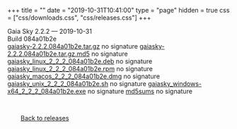 +++
title = ""
date = "2019-10-31T10:41:00"
type = "page"
hidden = true
css = ["css/downloads.css", "css/releases.css"]
+++

<div class="download-container">
<div id="download-title">
<i class="fa-solid fa-tag"></i>
Gaia Sky <span class="downloads-version">2.2.2</span> — <i class="fa-solid fa-clock"></i>
<time class="downloads-releasedate" datetime="2019-10-31T10:41:00" title="Published: 2019-10-31T10:41:00">2019-10-31</time></div>
<div class="downloads-build">Build 084a01b2e</div>
<div class="download-section">
<a href="https://gaia.ari.uni-heidelberg.de/gaiasky/releases/2.2.2.084a01b2e/gaiasky-2.2.2.084a01b2e.tar.gz" class="download-button">gaiasky-2.2.2.084a01b2e.tar.gz</a>
<span class="signature">no signature</span>
<a href="https://gaia.ari.uni-heidelberg.de/gaiasky/releases/2.2.2.084a01b2e/gaiasky-2.2.2.084a01b2e.tar.gz.md5" class="download-button">gaiasky-2.2.2.084a01b2e.tar.gz.md5</a>
<span class="signature">no signature</span>
<a href="https://gaia.ari.uni-heidelberg.de/gaiasky/releases/2.2.2.084a01b2e/gaiasky_linux_2_2_2_084a01b2e.deb" class="download-button">gaiasky_linux_2_2_2_084a01b2e.deb</a>
<span class="signature">no signature</span>
<a href="https://gaia.ari.uni-heidelberg.de/gaiasky/releases/2.2.2.084a01b2e/gaiasky_linux_2_2_2_084a01b2e.rpm" class="download-button">gaiasky_linux_2_2_2_084a01b2e.rpm</a>
<span class="signature">no signature</span>
<a href="https://gaia.ari.uni-heidelberg.de/gaiasky/releases/2.2.2.084a01b2e/gaiasky_macos_2_2_2_084a01b2e.dmg" class="download-button">gaiasky_macos_2_2_2_084a01b2e.dmg</a>
<span class="signature">no signature</span>
<a href="https://gaia.ari.uni-heidelberg.de/gaiasky/releases/2.2.2.084a01b2e/gaiasky_unix_2_2_2_084a01b2e.sh" class="download-button">gaiasky_unix_2_2_2_084a01b2e.sh</a>
<span class="signature">no signature</span>
<a href="https://gaia.ari.uni-heidelberg.de/gaiasky/releases/2.2.2.084a01b2e/gaiasky_windows-x64_2_2_2_084a01b2e.exe" class="download-button">gaiasky_windows-x64_2_2_2_084a01b2e.exe</a>
<span class="signature">no signature</span>
<a href="https://gaia.ari.uni-heidelberg.de/gaiasky/releases/2.2.2.084a01b2e/md5sums" class="download-button">md5sums</a>
<span class="signature">no signature</span>
</div>
</div>

<p class="center-text" style="padding: 30px;">
<i class="fa-solid fa-circle-arrow-left"></i> <a href="/downloads/releases">Back to releases</a>
</p>
